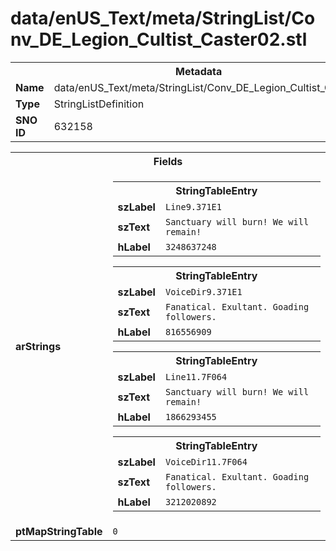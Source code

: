 <h1>data/enUS_Text/meta/StringList/Conv_DE_Legion_Cultist_Caster02.stl</h1><table><tr><th colspan="100%">Metadata</th></tr><tr><td><b>Name</b></td><td>data/enUS_Text/meta/StringList/Conv_DE_Legion_Cultist_Caster02.stl</td></tr><tr><td><b>Type</b></td><td>StringListDefinition</td></tr><tr><td><b>SNO ID</b></td><td>632158</td></tr></table>

<table><tr><th colspan="100%">Fields</th></tr><tr><td><b>arStrings</b></td><td><table><tr><th colspan="100%">StringTableEntry</th></tr><tr><td><b>szLabel</b></td><td><code>Line9.371E1</code></td></tr><tr><td><b>szText</b></td><td><code>Sanctuary will burn! We will remain!</code></td></tr><tr><td><b>hLabel</b></td><td><code>3248637248</code></td></tr></table>


<table><tr><th colspan="100%">StringTableEntry</th></tr><tr><td><b>szLabel</b></td><td><code>VoiceDir9.371E1</code></td></tr><tr><td><b>szText</b></td><td><code>Fanatical. Exultant. Goading followers.</code></td></tr><tr><td><b>hLabel</b></td><td><code>816556909</code></td></tr></table>


<table><tr><th colspan="100%">StringTableEntry</th></tr><tr><td><b>szLabel</b></td><td><code>Line11.7F064</code></td></tr><tr><td><b>szText</b></td><td><code>Sanctuary will burn! We will remain!</code></td></tr><tr><td><b>hLabel</b></td><td><code>1866293455</code></td></tr></table>


<table><tr><th colspan="100%">StringTableEntry</th></tr><tr><td><b>szLabel</b></td><td><code>VoiceDir11.7F064</code></td></tr><tr><td><b>szText</b></td><td><code>Fanatical. Exultant. Goading followers.</code></td></tr><tr><td><b>hLabel</b></td><td><code>3212020892</code></td></tr></table>


</td></tr><tr><td><b>ptMapStringTable</b></td><td><code>0</code></td></tr></table>

